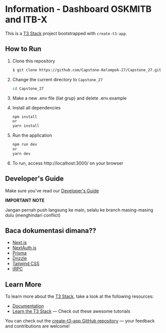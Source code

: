 # Information - Dashboard OSKMITB and ITB-X

This is a [T3 Stack](https://create.t3.gg/) project bootstrapped with `create-t3-app`.

## How to Run

1. Clone this repository

   ```sh
   $ git clone https://github.com/Capstone-Kelompok-27/Capstone_27.git
   ```

2. Change the current directory to `Capstone_27`

   ```sh
   cd Capstone_27
   ```

3. Make a new .env file (liat grup) and delete .env.example

4. Install all dependencies

   ```sh
   npm install
   or
   yarn install

   ```

5. Run the application

   ```sh
   npm run dev
   or
   yarn dev

   ```

6. To run, access http://localhost:3000/ on your browser

## Developer's Guide

Make sure you've read our [Developer's Guide](https://docs.google.com/document/d/1Z9kZX9aKYuF3BiBwWGX8HSOKbfkxe5301L8mARdUzRg/edit)

**IMPORTANT NOTE**

Jangan pernah push langsung ke main, selalu ke branch masing-masing dulu (menghindari conflict)


## Baca dokumentasi dimana??

- [Next.js](https://nextjs.org)
- [NextAuth.js](https://next-auth.js.org)
- [Prisma](https://prisma.io)
- [Drizzle](https://orm.drizzle.team)
- [Tailwind CSS](https://tailwindcss.com)
- [tRPC](https://trpc.io)

## Learn More

To learn more about the [T3 Stack](https://create.t3.gg/), take a look at the following resources:

- [Documentation](https://create.t3.gg/)
- [Learn the T3 Stack](https://create.t3.gg/en/faq#what-learning-resources-are-currently-available) — Check out these awesome tutorials

You can check out the [create-t3-app GitHub repository](https://github.com/t3-oss/create-t3-app) — your feedback and contributions are welcome!
